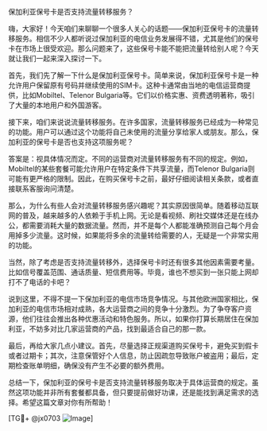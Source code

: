 保加利亚保号卡是否支持流量转移服务？

嗨，大家好！今天咱们来聊聊一个很多人关心的话题——保加利亚保号卡的流量转移服务。相信不少人都听说过保加利亚的电信业务发展得不错，尤其是他们的保号卡在市场上很受欢迎。那么问题来了，这些保号卡能不能把流量转给别人呢？今天就让我们一起来深入探讨一下。

首先，我们先了解一下什么是保加利亚保号卡。简单来说，保加利亚保号卡是一种允许用户保留原有号码并继续使用的SIM卡。这种卡通常由当地的电信运营商提供，比如Mobiltel、Telenor Bulgaria等。它们以价格实惠、资费透明著称，吸引了大量的本地用户和外国游客。

接下来，咱们来说说流量转移服务。在许多国家，流量转移服务已经成为一种常见的功能。用户可以通过这个功能将自己未使用的流量分享给家人或朋友。那么，保加利亚的保号卡是否也支持这项服务呢？

答案是：视具体情况而定。不同的运营商对流量转移服务有不同的规定。例如，Mobiltel的某些套餐可能允许用户在特定条件下共享流量，而Telenor Bulgaria则可能有更严格的限制。因此，在购买保号卡之前，最好仔细阅读相关条款，或者直接联系客服询问清楚。

那么，为什么有些人会对流量转移服务感兴趣呢？其实原因很简单。随着移动互联网的普及，越来越多的人依赖于手机上网。无论是看视频、刷社交媒体还是在线办公，都需要消耗大量的数据流量。然而，并不是每个人都能准确预测自己每个月会用掉多少流量。这时候，如果能将多余的流量转给需要的人，无疑是一个非常实用的功能。

当然，除了考虑是否支持流量转移外，选择保号卡时还有很多其他因素需要考量。比如信号覆盖范围、通话质量、短信费用等。毕竟，谁也不想买到一张只能上网却打不了电话的卡吧？

说到这里，不得不提一下保加利亚的电信市场竞争情况。与其他欧洲国家相比，保加利亚的电信市场相对成熟，各大运营商之间的竞争十分激烈。为了争夺客户资源，他们往往会推出各种优惠活动和特色服务。所以，如果你打算长期居住在保加利亚，不妨多对比几家运营商的产品，找到最适合自己的那一款。

最后，再给大家几点小建议。首先，尽量选择正规渠道购买保号卡，避免买到假卡或者过期卡；其次，注意保管好个人信息，防止因疏忽导致账户被盗用；最后，定期检查账单明细，确保没有产生不必要的额外费用。

总结一下，保加利亚的保号卡是否支持流量转移服务取决于具体运营商的规定。虽然这项功能并非所有套餐都具备，但只要提前做好功课，还是能找到满足需求的选择。希望这篇文章对你有所帮助！

[TG💪+ @jx0703 ![Image](https://github.com/user-attachments/assets/dbca1d08-cadb-493c-b0ec-ad6f7a83f270)]
